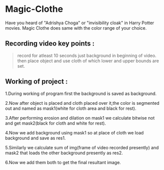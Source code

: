 # Magic-Clothe
Have you heard of "Adrishya Choga" or "invisibility cloak" in Harry Potter movies. Magic Clothe does same with the color range of your choice.
 


Recording video key points : 
--------------------------
> record for atleast 10 seconds just background in beginning of video.
> then place object and use cloth of which lower and upper bounds are set.

Working of project :
------------------
1.During working of program first the background is saved as 
background.

2.Now after object is placed and cloth placed over it,the color is segmented out and named as mask1(white for cloth area and black for rest).

3.After performing erosion and dilation on mask1 we calculate bitwise not and get mask2(black for cloth and white for rest).

4.Now we add background using mask1 so at place of cloth we load background and save as res1.

5.Similarly we calculate sum of img(frame of video recorded presently) and mask2 that loads the other background presently as res2.

6.Now we add them both to get the final resultant image.

  
     

